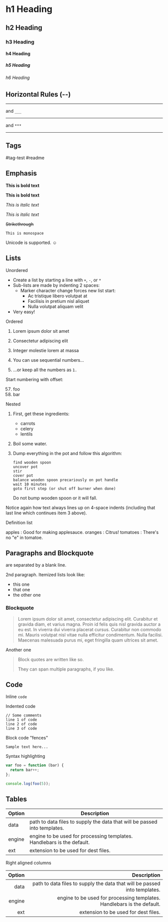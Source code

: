 # h1 Heading 
## h2 Heading
### h3 Heading
#### h4 Heading
##### h5 Heading
###### h6 Heading


## Horizontal Rules (--)
---

and `___`
__________

and `***`

***
## Tags

#tag-test #readme 

## Emphasis

**This is bold text**

__This is bold text__

*This is italic text*

_This is italic text_

~~Strikethrough~~

 `This is monospace`

Unicode is supported. ☺

## Lists

Unordered

+ Create a list by starting a line with `+`, `-`, or `*`
+ Sub-lists are made by indenting 2 spaces:
  - Marker character change forces new list start:
    * Ac tristique libero volutpat at
    + Facilisis in pretium nisl aliquet
    - Nulla volutpat aliquam velit
+ Very easy!

Ordered

1. Lorem ipsum dolor sit amet
2. Consectetur adipiscing elit
3. Integer molestie lorem at massa


1. You can use sequential numbers...
1. ...or keep all the numbers as `1.`

Start numbering with offset:

57. foo
1. bar

Nested

 1. First, get these ingredients:

      * carrots
      * celery
      * lentils

 2. Boil some water.

 3. Dump everything in the pot and follow
    this algorithm:

        find wooden spoon
        uncover pot
        stir
        cover pot
        balance wooden spoon precariously on pot handle
        wait 10 minutes
        goto first step (or shut off burner when done)

    Do not bump wooden spoon or it will fall.

Notice again how text always lines up on 4-space indents (including
that last line which continues item 3 above).

Definition list

apples
  : Good for making applesauce.
oranges
  : Citrus!
tomatoes
  : There's no "e" in tomatoe.

## Paragraphs and Blockquote
are separated by a blank line.

2nd paragraph.  Itemized lists look like:

  * this one
  * that one
  * the other one

### Blockquote

> Lorem ipsum dolor sit amet, consectetur adipiscing elit. Curabitur et gravida diam, et varius magna. Proin id felis quis nisl gravida auctor a eu est. In viverra dui viverra placerat cursus. Curabitur non commodo mi. Mauris volutpat nisl vitae nulla efficitur condimentum. Nulla facilisi. Maecenas malesuada purus mi, eget fringilla quam ultrices sit amet.


Another one

> Block quotes are
> written like so.
>
> They can span multiple paragraphs,
> if you like.

## Code

Inline `code`

Indented code

    // Some comments
    line 1 of code
    line 2 of code
    line 3 of code


Block code "fences"

```
Sample text here...
```

Syntax highlighting

``` js
var foo = function (bar) {
  return bar++;
};

console.log(foo(5));
```

## Tables

| Option | Description |
| ------ | ----------- |
| data   | path to data files to supply the data that will be passed into templates. |
| engine | engine to be used for processing templates. Handlebars is the default. |
| ext    | extension to be used for dest files. |

Right aligned columns

| Option | Description |
| ------:| -----------:|
| data   | path to data files to supply the data that will be passed into templates. |
| engine | engine to be used for processing templates. Handlebars is the default. |
| ext    | extension to be used for dest files. |


